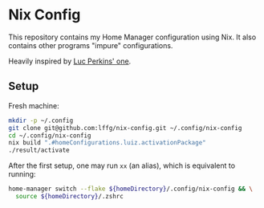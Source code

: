 # Nix Config

This repository contains my Home Manager configuration using Nix. It also
contains other programs "impure" configurations.

Heavily inspired by [Luc Perkins' one][luc-nixcfg].

[luc-nixcfg]: https://github.com/lucperkins/nix-home-manager-config

## Setup

Fresh machine:

<!-- cspell:words lffg luiz -->

```sh
mkdir -p ~/.config
git clone git@github.com:lffg/nix-config.git ~/.config/nix-config
cd ~/.config/nix-config
nix build ".#homeConfigurations.luiz.activationPackage"
./result/activate
```

After the first setup, one may run `xx` (an alias), which is equivalent to
running:

```sh
home-manager switch --flake ${homeDirectory}/.config/nix-config && \
  source ${homeDirectory}/.zshrc
```
